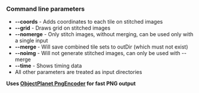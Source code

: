 ### Command line parameters

* **--coords** - Adds coordinates to each tile on stitched images
* **--grid** - Draws grid on stitched images
* **--nomerge** - Only stitch images, without merging, can be used only with a single input
* **--merge <outDir>** - Will save combined tile sets to outDir (which must not exist)
* **--noimg** - Will not generate stitched images, can only be used with --merge
* **--time** - Shows timing data
* All other parameters are treated as input directories

**Uses [ObjectPlanet PngEncoder](http://objectplanet.com/pngencoder/) for fast PNG output**